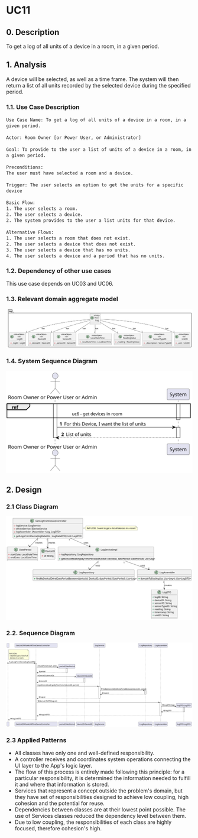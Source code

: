 # UC11

## 0. Description

To get a log of all units of a device in a room, in a given period.

## 1. Analysis
A device will be selected, as well as a time frame.
The system will then return a list of all units recorded by the selected device during the specified period.

### 1.1. Use Case Description

    Use Case Name: To get a log of all units of a device in a room, in a given period.

    Actor: Room Owner [or Power User, or Administrator]

    Goal: To provide to the user a list of units of a device in a room, in a given period.

    Preconditions:
    The user must have selected a room and a device.

    Trigger: The user selects an option to get the units for a specific device

    Basic Flow:
    1. The user selects a room.
    2. The user selects a device.
    2. The system provides to the user a list units for that device.

    Alternative Flows:
    1. The user selects a room that does not exist.
    2. The user selects a device that does not exist.
    3. The user selects a device that has no units.
    4. The user selects a device and a period that has no units.

### 1.2. Dependency of other use cases
This use case depends on UC03 and UC06.

### 1.3. Relevant domain aggregate model
![Log](../../ooa/4.agreggateModels/Log_v1.svg)

### 1.4. System Sequence Diagram
![UC11-SSD](artifacts/uc11_SSD_v1.svg)

## 2. Design

### 2.1 Class Diagram
![UC11-CD](artifacts/uc11_CD_v1.svg)

### 2.2. Sequence Diagram
![UC11-SD](artifacts/uc11_SD_v1.svg)


### 2.3 Applied Patterns
- All classes have only one and well-defined responsibility.
- A controller receives and coordinates system operations connecting the UI layer to the App's logic layer.
- The flow of this process is entirely made following this principle: for a particular responsibility, it is determined the information needed to fulfill it and where that information is stored.
- Services that represent a concept outside the problem's domain, but they have set of responsibilities designed to achieve low coupling, high cohesion and the potential for reuse.
- Dependencies between classes are at their lowest point possible. The use of Services classes reduced the dependency level between them.
- Due to low coupling, the responsibilities of each class are highly focused, therefore cohesion's high.
